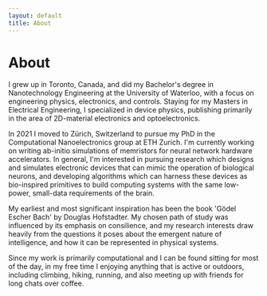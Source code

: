 ```yaml
---
layout: default
title: About
---
```


# About

I grew up in Toronto, Canada, and did my Bachelor's degree in Nanotechnology Engineering at the University of Waterloo, with a focus on engineering physics, electronics, and controls. Staying for my Masters in Electrical Engineering, I specialized in device physics, publishing primarily in the area of 2D-material electronics and optoelectronics.

In 2021 I moved to Zürich, Switzerland to pursue my PhD in the Computational Nanoelectronics group at ETH Zurich. I'm currently working on writing ab-initio simulations of memristors for neural network hardware accelerators. In general, I'm interested in pursuing research which designs and simulates electronic devices that can mimic the operation of biological neurons, and developing algorithms which can harness these devices as bio-inspired primitives to build computing systems with the same low-power, small-data requirements of the brain.

My earliest and most significant inspiration has been the book 'Gödel Escher Bach' by Douglas Hofstadter. My chosen path of study was influenced by its emphasis on consilience, and my research interests draw heavily from the questions it poses about the emergent nature of intelligence, and how it can be represented in physical systems.

Since my work is primarily computational and I can be found sitting for most of the day, in my free time I enjoying anything that is active or outdoors, including climbing, hiking, running, and also meeting up with friends for long chats over coffee.
